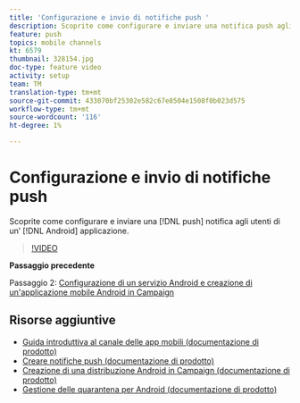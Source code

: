```yaml
---
title: 'Configurazione e invio di notifiche push '
description: Scoprite come configurare e inviare una notifica push agli utenti delle app Android.
feature: push
topics: mobile channels
kt: 6579
thumbnail: 328154.jpg
doc-type: feature video
activity: setup
team: TM
translation-type: tm+mt
source-git-commit: 433070bf25302e582c67e8504e1508f0b023d575
workflow-type: tm+mt
source-wordcount: '116'
ht-degree: 1%

---
```



# Configurazione e invio di notifiche push

Scoprite come configurare e inviare una [!DNL push] notifica agli utenti di un’ [!DNL Android] applicazione.

>[!VIDEO](https://video.tv.adobe.com/v/328154?quality=12)

**Passaggio precedente**

Passaggio 2: [Configurazione di un servizio Android e creazione di un&#39;applicazione mobile Android in Campaign](/help/tutorial-getting-started-with-push-notifications-for-android/configuring-an-android-service-in-campaign.md)

## Risorse aggiuntive

* [Guida introduttiva al canale delle app mobili (documentazione di prodotto)](https://experienceleague.adobe.com/docs/campaign-classic/using/sending-messages/sending-push-notifications/about-mobile-app-channel.html#about-mobile-app-channel)
* [Creare notifiche push (documentazione di prodotto)](https://experienceleague.adobe.com/docs/campaign-classic/using/sending-messages/sending-push-notifications/creating-notifications.html#sending-messages)
* [Creazione di una distribuzione Android in Campaign (documentazione di prodotto)](https://experienceleague.adobe.com/docs/campaign-classic/using/sending-messages/sending-push-notifications/configure-the-mobile-app/configuring-the-mobile-application-android.html#creating-android-delivery)
* [Gestione delle quarantena per Android (documentazione di prodotto)](https://experienceleague.adobe.com/docs/campaign-classic/using/sending-messages/monitoring-deliveries/understanding-quarantine-management.html#android-quarantine)
